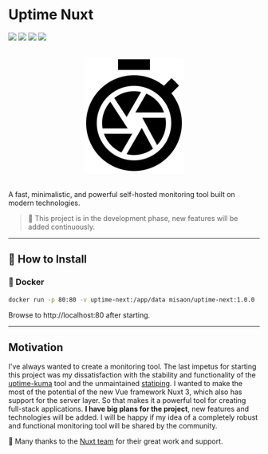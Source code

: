 # Uptime Nuxt

<a target="_blank" href="https://github.com/misaon/uptime-next"><img src="https://img.shields.io/github/stars/misaon/uptime-next" /></a> <a target="_blank" href="https://hub.docker.com/r/misaon/uptime-next"><img src="https://img.shields.io/docker/pulls/misaon/uptime-next" /></a> <a target="_blank" href="https://hub.docker.com/r/misaon/uptime-next"><img src="https://img.shields.io/docker/v/misaon/uptime-next/latest?label=docker%20image%20ver." /></a> <a target="_blank" href="https://github.com/misaon/uptime-next"><img src="https://img.shields.io/github/last-commit/misaon/uptime-next" /></a>

<br />
<div align="center" width="100%">
    <img src="./assets/images/uptime-next.png" width="200" alt="logo" />
</div>
<br />

A fast, minimalistic, and powerful self-hosted monitoring tool built on modern technologies.

> 🚧 This project is in the development phase, new features will be added continuously.

---

## 🔧 How to Install

### 🐳 Docker

```bash
docker run -p 80:80 -v uptime-next:/app/data misaon/uptime-next:1.0.0
```

Browse to http://localhost:80 after starting.

---

## Motivation
I've always wanted to create a monitoring tool. The last impetus for starting this project was my dissatisfaction with the stability and functionality of the [uptime-kuma](https://github.com/louislam/uptime-kuma) tool and the unmaintained [statiping](https://github.com/statping/statping). 
I wanted to make the most of the potential of the new Vue framework Nuxt 3, which also has support for the server layer. 
So that makes it a powerful tool for creating full-stack applications. **I have big plans for the project**, 
new features and technologies will be added. I will be happy if my idea of a completely robust and functional 
monitoring tool will be shared by the community.

💚 Many thanks to the [Nuxt team](https://nuxtjs.org/teams/) for their great work and support.
